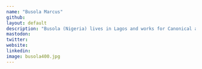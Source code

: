 ```yaml
---
name: "Busola Marcus"
github:
layout: default
description: "Busola (Nigeria) lives in Lagos and works for Canonical as a process engineer and delivery expert - remotely. She will be discussing the opportunities that remote work offers African technology professionals."
mastodon:
twitter:
website:
linkedin:
image: busola400.jpg
---
```

